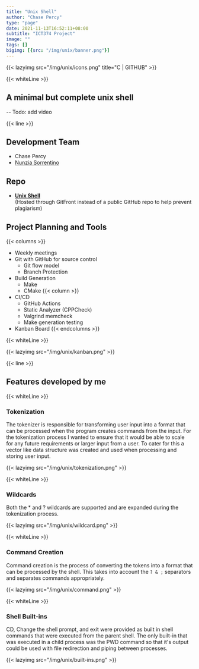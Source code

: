 ```yaml
---
title: "Unix Shell"
author: "Chase Percy"
type: "page"
date: 2021-11-13T16:52:11+08:00
subtitle: "ICT374 Project"
image: ""
tags: []
bigimg: [{src: "/img/unix/banner.png"}]
---
```


{{< lazyimg src="/img/unix/icons.png" title="C | GITHUB" >}}

{{< whiteLine >}}

## A minimal but complete unix shell
-- Todo: add video

{{< line >}}

## Development Team
- Chase Percy
- [Nunzia Sorrentino](https://au.linkedin.com/in/nunzia-sorrentino-bbb393111)

## Repo
- __[Unix Shell](https://gitfront.io/r/cp-dev/10f2867377fcb983d308959b7c5ac3098a5c72e3/ICT374/)__   
(Hosted through GitFront instead of a public GitHub repo to help prevent plagiarism)

## Project Planning and Tools
{{< columns >}}
- Weekly meetings
- Git with GitHub for source control
  - Git flow model
  - Branch Protection
- Build Generation
  - Make
  - CMake
{{< column >}}
- CI/CD
  - GitHub Actions
  - Static Analyzer (CPPCheck)
  - Valgrind memcheck
  - Make generation testing
- Kanban Board
{{< endcolumns >}}

{{< whiteLine >}}

{{< lazyimg src="/img/unix/kanban.png" >}}

{{< line >}}

## Features developed by me
{{< whiteLine >}}
### Tokenization
The tokenizer is responsible for transforming user input into a format that can be processed when the program creates
commands from the input.
For the tokenization process I wanted to ensure that it would be able to scale for any future requirements or larger
input from a user. To cater for this a vector like data structure was created and used when processing and storing user
input.

{{< lazyimg src="/img/unix/tokenization.png" >}}

{{< whiteLine >}}

### Wildcards
Both the * and ? wildcards are supported and are expanded during the tokenization process.

{{< lazyimg src="/img/unix/wildcard.png" >}}

{{< whiteLine >}}

### Command Creation
Command creation is the process of converting the tokens into a format that can be processed by the shell. This takes
into account the `? & ;` separators and separates commands appropriately.

{{< lazyimg src="/img/unix/command.png" >}}

{{< whiteLine >}}

### Shell Built-ins
CD, Change the shell prompt, and exit were provided as built in shell commands that were executed from the parent
shell. The only built-in that was executed in a child process was the PWD command so that it's output could be used
with file redirection and piping between processes.

{{< lazyimg src="/img/unix/built-ins.png" >}}
